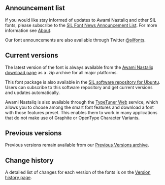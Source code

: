 
## Announcement list

If you would like stay informed of updates to Awami Nastaliq and other SIL fonts, please subscribe to the [SIL Font News Announcement List](https://groups.google.com/a/groups.sil.org/forum/#!forum/sil-font-news). For more information see [About](about).

Our font announcements are also available through Twitter [@silfonts](http://twitter.com/silfonts).

## Current versions

The latest version of the font is always available from the [Awami Nastaliq download page](https://software.sil.org/awami/download/) as a .zip archive for all major platforms.

This font package is also available in the [SIL software repository for Ubuntu](http://packages.sil.org/). Users can subscribe to this software repository and get current versions and updates automatically.

Awami Nastaliq is also available through the [TypeTuner Web](http://scripts.sil.org/ttw/fonts2go.cgi) service, which allows you to choose among the smart font features and download a font with those features preset. This enables them to work in many applications that do not make use of Graphite or OpenType Character Variants.

## Previous versions

Previous versions remain available from our [Previous Versions archive](http://software.sil.org/awami/download/previous-versions).

## Change history

A detailed list of changes for each version of the fonts is on the [Version history page](history).

